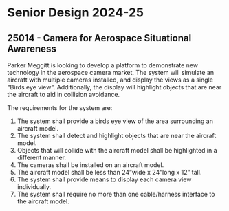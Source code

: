 # Senior Design 2024-25
## 25014 - Camera for Aerospace Situational Awareness
Parker Meggitt is looking to develop a platform to demonstrate new technology in the aerospace camera market. The system will simulate an aircraft with multiple cameras installed, and display the views as a single "Birds eye view". Additionally, the display will highlight objects that are near the aircraft to aid in collision avoidance.

The requirements for the system are:
1) The system shall provide a birds eye view of the area surrounding an aircraft model.
2) The system shall detect and highlight objects that are near the aircraft model.
3) Objects that will collide with the aircraft model shall be highlighted in a different manner.
4) The cameras shall be installed on an aircraft model.
5) The aircraft model shall be less than 24”wide x 24”long x 12” tall.
6) The system shall provide means to display each camera view individually.
7) The system shall require no more than one cable/harness interface to the aircraft model.